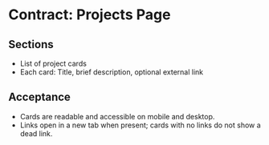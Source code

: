 # Contract: Projects Page

## Sections
- List of project cards
- Each card: Title, brief description, optional external link

## Acceptance
- Cards are readable and accessible on mobile and desktop.
- Links open in a new tab when present; cards with no links do not show a dead link.
